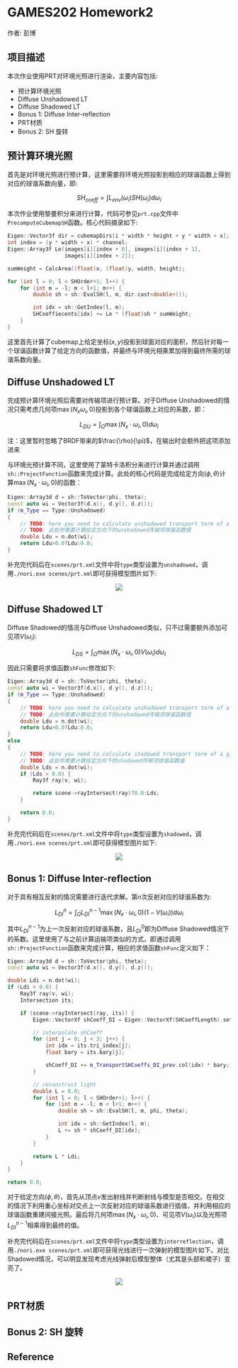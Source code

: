 # GAMES202 Homework2

作者: 彭博

## 项目描述
本次作业使用PRT对环境光照进行渲染，主要内容包括:

- 预计算环境光照
- Diffuse Unshadowed LT
- Diffuse Shadowed LT
- Bonus 1: Diffuse Inter-reflection
- PRT材质
- Bonus 2: SH 旋转

## 预计算环境光照

首先是对环境光照进行预计算，这里需要将环境光照投影到相应的球谐函数上得到对应的球谐系数向量，即:

$$SH_{coeff} = \int L_{env}(\omega_i) SH(\omega_i) d \omega_i$$

本次作业使用黎曼积分来进行计算，代码可参见`prt.cpp`文件中`PrecomputeCubemapSH`函数。核心代码摘录如下:

```cpp
Eigen::Vector3f dir = cubemapDirs[i * width * height + y * width + x];
int index = (y * width + x) * channel;
Eigen::Array3f Le(images[i][index + 0], images[i][index + 1],
                  images[i][index + 2]);

sumWeight = CalcArea((float)x, (float)y, width, height);

for (int l = 0; l < SHOrder+1; l++) {
    for (int m = -l; m < l+1; m++) {
        double sh = sh::EvalSH(l, m, dir.cast<double>());

        int idx = sh::GetIndex(l, m);
        SHCoeffiecents[idx] += Le * (float)sh * sumWeight;
    }
}
```

这里首先计算了cubemap上给定坐标$(x, y)$投影到球面对应的面积，然后针对每一个球谐函数计算了给定方向的函数值，并最终与环境光相乘累加得到最终所需的球谐系数向量。

## Diffuse Unshadowed LT

完成预计算环境光照后需要对传输项进行预计算。对于Diffuse Unshadowed的情况只需考虑几何项$\max(N_x \omega_i, 0)$投影到各个球谐函数上对应的系数，即：

$$L_{DU} = \int_\Omega \max(N_x \cdot \omega_i, 0) d \omega_i$$

注：这里暂时忽略了BRDF带来的$\frac{\rho}{\pi}$，在输出时会额外把这项添加进来

与环境光预计算不同，这里使用了蒙特卡洛积分来进行计算并通过调用`sh::ProjectFunction`函数来完成计算。此处的核心代码是完成给定方向$(\phi, \theta)$计算$\max(N_x \cdot \omega_i, 0)$的函数：

```cpp
Eigen::Array3d d = sh::ToVector(phi, theta);
const auto wi = Vector3f(d.x(), d.y(), d.z());
if (m_Type == Type::Unshadowed)
{
    // TODO: here you need to calculate unshadowed transport term of a given direction
    // TODO: 此处你需要计算给定方向下的unshadowed传输项球谐函数值
    double Ldu = n.dot(wi);
    return Ldu>0.0?Ldu:0.0;
}
```

补充完代码后在`scenes/prt.xml`文件中将`type`类型设置为`unshadowed`，调用`./nori.exe scenes/prt.xml`即可获得模型图片如下:

<div align=center>
<img src="images/PRT_Unshadowed.png">
</div>

## Diffuse Shadowed LT

Diffuse Shadowed的情况与Diffuse Unshadowed类似，只不过需要额外添加可见项$V(\omega_i)$:

$$L_{DS} = \int_\Omega \max(N_x \cdot \omega_i, 0) V(\omega_i) d \omega_i$$

因此只需要将求值函数`shFunc`修改如下:

```cpp
Eigen::Array3d d = sh::ToVector(phi, theta);
const auto wi = Vector3f(d.x(), d.y(), d.z());
if (m_Type == Type::Unshadowed)
{
    // TODO: here you need to calculate unshadowed transport term of a given direction
    // TODO: 此处你需要计算给定方向下的unshadowed传输项球谐函数值
    double Ldu = n.dot(wi);
    return Ldu>0.0?Ldu:0.0;
}
else
{
    // TODO: here you need to calculate shadowed transport term of a given direction
    // TODO: 此处你需要计算给定方向下的shadowed传输项球谐函数值
    double Lds = n.dot(wi);
    if (Lds > 0.0) {
        Ray3f ray(v, wi);

        return scene->rayIntersect(ray)?0.0:Lds;
    }

    return 0.0;
}
```

补充完代码后在`scenes/prt.xml`文件中将`type`类型设置为`shadowed`，调用`./nori.exe scenes/prt.xml`即可获得模型图片如下:

<div align=center>
<img src="images/PRT_Shadowed.png">
</div>

## Bonus 1: Diffuse Inter-reflection

对于具有相互反射的情况需要进行迭代求解。第$n$次反射对应的球谐系数为:

$$L_{DI}^n = \int_\Omega L_{DI}^{n-1} \max(N_x \cdot \omega_i, 0) (1-V(\omega_i)) d \omega_i$$

其中$L_{DI}^{n-1}$为上一次反射对应的球谐系数，且$L_{DI}^0$即为Diffuse Shadowed情况下的系数。这里使用了与之前计算运输项类似的方式，即通过调用`sh::ProjectFunction`函数来完成计算，相应的求值函数`shFunc`定义如下：

```cpp
Eigen::Array3d d = sh::ToVector(phi, theta);
const auto wi = Vector3f(d.x(), d.y(), d.z());

double Ldi = n.dot(wi);
if (Ldi > 0.0) {
    Ray3f ray(v, wi);
    Intersection its;

    if (scene->rayIntersect(ray, its)) {
        Eigen::VectorXf shCoeff_DI = Eigen::VectorXf(SHCoeffLength).setZero();

        // interpolate shCoeff
        for (int j = 0; j < 3; j++) {
            int idx = its.tri_index[j];
            float bary = its.bary[j];

            shCoeff_DI += m_TransportSHCoeffs_DI_prev.col(idx) * bary;
        }

        // reconstruct light
        double L = 0.0;
        for (int l = 0; l < SHOrder+1; l++) {
            for (int m = -l; m < l+1; m++) {
                double sh = sh::EvalSH(l, m, phi, theta);

                int idx = sh::GetIndex(l, m);
                L += sh * shCoeff_DI[idx];
            }
        }

        return L * Ldi;
    }
}

return 0.0;
```

对于给定方向$(\phi, \theta)$，首先从顶点$v$发出射线并判断射线与模型是否相交。在相交的情况下利用重心坐标对交点上一次反射对应的球谐系数进行插值，并利用相应的球谐函数重建间接光照。最后将几何项$\max(N_x \cdot \omega_i, 0)$、可见项$V(\omega_i)$以及光照项$L_{DI}^{n-1}$相乘得到最终的值。

补充完代码后在`scenes/prt.xml`文件中将`type`类型设置为`interreflection`，调用`./nori.exe scenes/prt.xml`即可获得光线进行一次弹射的模型图片如下。对比Shadowed情况，可以明显发现考虑光线弹射后模型整体（尤其是头部和裙子）变亮了。

<div align=center>
<img src="images/PRT_Interreflection.png">
</div>

## PRT材质

## Bonus 2: SH 旋转

## Reference